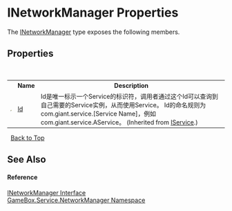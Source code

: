 # INetworkManager Properties
 

The <a href="917b171b-9d72-05a1-c0e2-e20376b5b0c4">INetworkManager</a> type exposes the following members.


## Properties
&nbsp;<table><tr><th></th><th>Name</th><th>Description</th></tr><tr><td>![Public property](media/pubproperty.gif "Public property")</td><td><a href="12094deb-39a6-75f3-0f58-3b89113184d2">Id</a></td><td>
Id是唯一标示一个Service的标识符，调用者通过这个Id可以查询到自己需要的Service实例，从而使用Service。 Id的命名规则为com.giant.service.[Service Name]，例如com.giant.service.AService。
 (Inherited from <a href="741e402f-9585-4b18-9dbb-3b6ef80bacae">IService</a>.)</td></tr></table>&nbsp;
<a href="#inetworkmanager-properties">Back to Top</a>

## See Also


#### Reference
<a href="917b171b-9d72-05a1-c0e2-e20376b5b0c4">INetworkManager Interface</a><br /><a href="e92cd5f6-6868-30a4-62ef-776833ad32a3">GameBox.Service.NetworkManager Namespace</a><br />